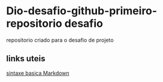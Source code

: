 # Dio-desafio-github-primeiro-repositorio desafio
repositorio criado para o desafio de projeto
## links uteis
[sintaxe basica Markdown](https://www.markdownguide.org/basic-syntax/)
